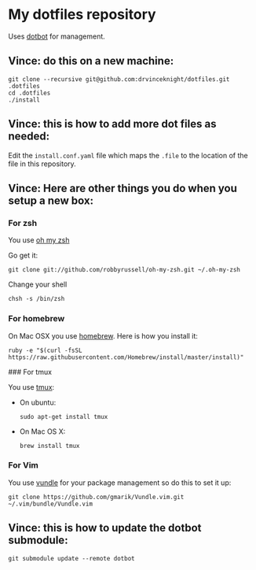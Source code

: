 # My dotfiles repository

Uses [dotbot](https://github.com/anishathalye/dotbot) for management.

## Vince: do this on a new machine:

```
git clone --recursive git@github.com:drvinceknight/dotfiles.git .dotfiles
cd .dotfiles
./install
```

## Vince: this is how to add more dot files as needed:

Edit the `install.conf.yaml` file which maps the `.file` to the location of
the file in this repository.

## Vince: Here are other things you do when you setup a new box:

### For zsh

You use [oh my zsh](https://github.com/robbyrussell/oh-my-zsh)

Go get it:

```
git clone git://github.com/robbyrussell/oh-my-zsh.git ~/.oh-my-zsh
```

Change your shell

```
chsh -s /bin/zsh
```

### For homebrew

On Mac OSX you use [homebrew](http://brew.sh/). Here is how you install it:

```
ruby -e "$(curl -fsSL https://raw.githubusercontent.com/Homebrew/install/master/install)"
```

### For tmux

You use [tmux](http://tmux.github.io/):

- On ubuntu:

  ```
  sudo apt-get install tmux
  ```

- On Mac OS X:

  ```
  brew install tmux
  ```

### For Vim

You use [vundle](https://github.com/gmarik/Vundle.vim) for your package
management so do this to set it up:

```
git clone https://github.com/gmarik/Vundle.vim.git ~/.vim/bundle/Vundle.vim
```

## Vince: this is how to update the dotbot submodule:

```
git submodule update --remote dotbot
```
